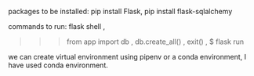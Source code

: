 packages to be installed:
pip install Flask,
pip install flask-sqlalchemy

commands to run:
flask shell ,
>>>from app import db ,
>>> db.create_all() ,
 exit() ,
 $ flask run
 
 
we can create virtual environment using pipenv or a conda environment, I have used conda environment.
